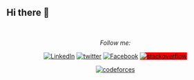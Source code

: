 <h2>Hi there 👋 </h2>

<br/>
<div align="center">



<i>Follow me:</i><br>

<a href="[https://www.linkedin.com/in/absphreak](https://www.linkedin.com/in/rajab-mohamed-rajab-76988a1aa/)" target="_blank"><img src="https://img.shields.io/badge/LinkedIn-%230077B5.svg?&style=flat-square&logo=linkedin&logoColor=white" alt="LinkedIn"></a>
<a href="[https://www.instagram.com/absphreak](https://twitter.com/rajabmhmdrajab)" target="_blank"><img src="https://img.shields.io/badge/twitter-%23E4405F.svg?&style=flat-square&logo=twitter&logoColor=white" alt="twitter"></a>
<a href="[https://www.facebook.com/originalphreak](https://www.facebook.com/ragabmuhamd/)" target="_blank"><img src="https://img.shields.io/badge/Facebook-%231877F2.svg?&style=flat-square&logo=facebook&logoColor=white" alt="Facebook"></a>
<a style="background-color:red" href="[https://open.stackoverflow.com/user/0170agi99s5hh187g7mtz245b](https://stackoverflow.com/users/13518297/ragab-mohamad)" target="_blank"><img src="https://img.shields.io/badge/stackoverflow-%231ED760.svg?&style=flat-square&logo=stackoverflow&logoColor=danger" alt="stackoverflow"></a>

<a href="[[https://open.stackoverflow.com/user/0170agi99s5hh187g7mtz245b](https://stackoverflow.com/users/13518297/ragab-mohamad)](https://codeforces.com/profile/Ragabmuhamad)" target="_blank"><img src="https://img.shields.io/badge/codeforces-%231ED760.svg?&style=flat-square&logo=codeforces&logoColor=red" alt="codeforces"></a>
  
</div>
